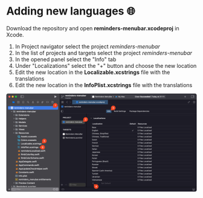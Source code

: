# Adding new languages :globe_with_meridians:

Download the repository and open **reminders-menubar.xcodeproj** in Xcode.

1. In Project navigator select the project *reminders-menubar*
2. In the list of projects and targets select the project *reminders-menubar*
3. In the opened panel select the "Info" tab
4. Under "Localizations" select the "+" button and choose the new location
5. Edit the new location in the **Localizable.xcstrings** file with the translations
6. Edit the new location in the **InfoPlist.xcstrings** file with the translations

![Add localization instruction](images/add-localization-instruction.png)
